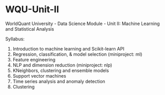 # WQU-Unit-II
WorldQuant University - Data Science Module - Unit II: Machine Learning and Statistical Analysis

Syllabus:

1. Introduction to machine learning and Scikit-learn API
2. Regression, classification, & model selection (miniproject: ml)
3. Feature engineering
4. NLP and dimension reduction (miniproject: nlp)
5. KNeighbors, clustering and ensemble models
6. Support vector machines
7. Time series analysis and anomaly detection
8. Clustering
